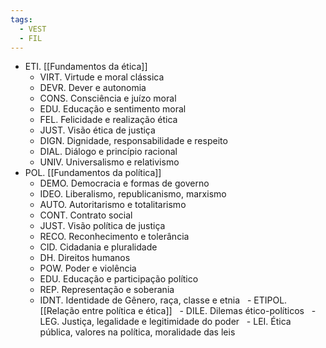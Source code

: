 ```yaml
---
tags:
  - VEST
  - FIL
---
```

- ETI. [[Fundamentos da ética]]
	- VIRT. Virtude e moral clássica
	- DEVR. Dever e autonomia
	- CONS. Consciência e juízo moral
	- EDU. Educação e sentimento moral
	- FEL. Felicidade e realização ética
	- JUST. Visão ética de justiça
	- DIGN. Dignidade, responsabilidade e respeito
	- DIAL. Diálogo e princípio racional
	- UNIV. Universalismo e relativismo
- POL. [[Fundamentos da política]]
	- DEMO. Democracia e formas de governo
	- IDEO. Liberalismo, republicanismo, marxismo
	- AUTO. Autoritarismo e totalitarismo
	- CONT. Contrato social
	- JUST. Visão política de justiça
	- RECO. Reconhecimento e tolerância
	- CID. Cidadania e pluralidade
	- DH. Direitos humanos
	- POW. Poder e violência
	- EDU. Educação e participação político
	- REP. Representação e soberania
	- IDNT. Identidade de Gênero, raça, classe e etnia
  - ETIPOL. [[Relação entre política e ética]]
	  - DILE. Dilemas ético-políticos
	  - LEG. Justiça, legalidade e legitimidade do poder
	  - LEI. Ética pública, valores na política, moralidade das leis
